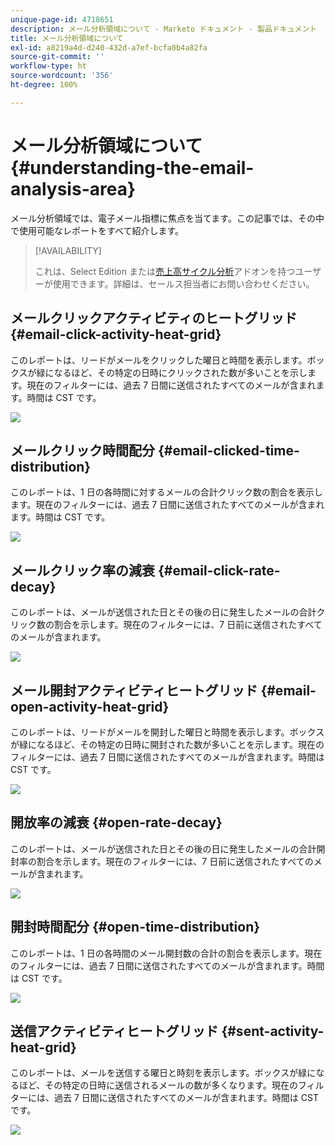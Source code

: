 ```yaml
---
unique-page-id: 4718651
description: メール分析領域について - Marketo ドキュメント - 製品ドキュメント
title: メール分析領域について
exl-id: a8219a4d-d240-432d-a7ef-bcfa0b4a82fa
source-git-commit: ''
workflow-type: ht
source-wordcount: '356'
ht-degree: 100%

---
```


# メール分析領域について {#understanding-the-email-analysis-area}

メール分析領域では、電子メール指標に焦点を当てます。この記事では、その中で使用可能なレポートをすべて紹介します。

>[!AVAILABILITY]
>
>これは、Select Edition または[売上高サイクル分析](https://www.marketo.com/global-enterprise/marketo-revenue-cycle-analytics/)アドオンを持つユーザーが使用できます。詳細は、セールス担当者にお問い合わせください。

## メールクリックアクティビティのヒートグリッド {#email-click-activity-heat-grid}

このレポートは、リードがメールをクリックした曜日と時間を表示します。ボックスが緑になるほど、その特定の日時にクリックされた数が多いことを示します。現在のフィルターには、過去 7 日間に送信されたすべてのメールが含まれます。時間は CST です。

![](assets/image2015-5-6-17-3a17-3a34.png)

## メールクリック時間配分 {#email-clicked-time-distribution}

このレポートは、1 日の各時間に対するメールの合計クリック数の割合を表示します。現在のフィルターには、過去 7 日間に送信されたすべてのメールが含まれます。時間は CST です。

![](assets/image2015-5-6-17-3a20-3a55.png)

## メールクリック率の減衰 {#email-click-rate-decay}

このレポートは、メールが送信された日とその後の日に発生したメールの合計クリック数の割合を示します。現在のフィルターには、7 日前に送信されたすべてのメールが含まれます。

![](assets/image2015-5-6-17-3a26-3a50.png)

## メール開封アクティビティヒートグリッド {#email-open-activity-heat-grid}

このレポートは、リードがメールを開封した曜日と時間を表示します。ボックスが緑になるほど、その特定の日時に開封された数が多いことを示します。現在のフィルターには、過去 7 日間に送信されたすべてのメールが含まれます。時間は CST です。

![](assets/image2015-5-6-17-3a30-3a35.png)

## 開放率の減衰 {#open-rate-decay}

このレポートは、メールが送信された日とその後の日に発生したメールの合計開封率の割合を示します。現在のフィルターには、7 日前に送信されたすべてのメールが含まれます。

![](assets/image2015-5-6-17-3a37-3a25.png)

## 開封時間配分 {#open-time-distribution}

このレポートは、1 日の各時間のメール開封数の合計の割合を表示します。現在のフィルターには、過去 7 日間に送信されたすべてのメールが含まれます。時間は CST です。

![](assets/image2015-5-6-17-3a39-3a15.png)

## 送信アクティビティヒートグリッド {#sent-activity-heat-grid}

このレポートは、メールを送信する曜日と時刻を表示します。ボックスが緑になるほど、その特定の日時に送信されるメールの数が多くなります。現在のフィルターには、過去 7 日間に送信されたすべてのメールが含まれます。時間は CST です。

![](assets/seven.png)

